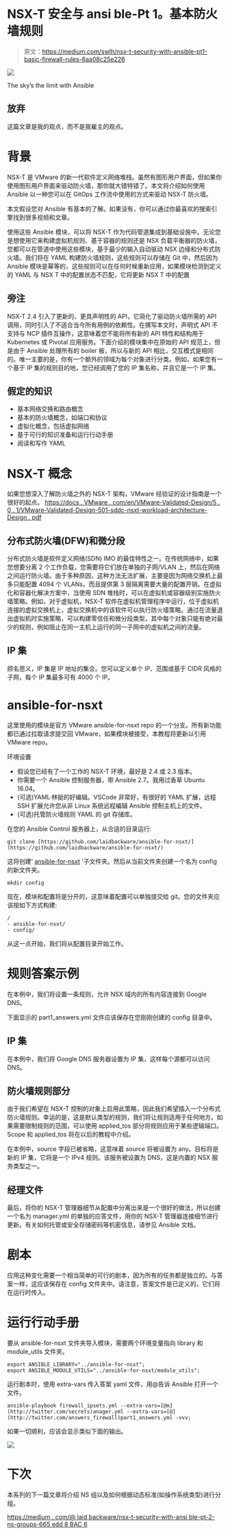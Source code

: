 # NSX-T 安全与 ansi ble-Pt 1。基本防火墙规则

> 原文：<https://medium.com/swlh/nsx-t-security-with-ansible-pt1-basic-firewall-rules-6aa08c25e226>

![](img/df559c2ff1dc7cd2f6996c2a1c6bdaab.png)

The sky’s the limit with Ansible

## 放弃

这篇文章是我的观点，而不是我雇主的观点。

# 背景

NSX-T 是 VMware 的新一代软件定义网络堆栈。虽然有图形用户界面，但如果你使用图形用户界面来驱动防火墙，那你就大错特错了。本文将介绍如何使用 Ansible 以一种您可以在 GitOps 工作流中使用的方式来驱动 NSX-T 防火墙。

本文假设您对 Ansible 有基本的了解。如果没有，你可以通过你最喜欢的搜索引擎找到很多视频和文章。

使用这些 Ansible 模块，可以将 NSX-T 作为代码管道集成到基础设施中。无论您是想使用它来构建虚拟机规则、基于容器的规则还是 NSX 负载平衡器的防火墙，您都可以在管道中使用这些模块，基于最少的输入自动驱动 NSX 边缘和分布式防火墙。我们将在 YAML 构建防火墙规则，这些规则可以存储在 Git 中，然后因为 Ansible 模块是幂等的，这些规则可以在任何时候重新应用，如果模块检测到定义的 YAML 与 NSX T 中的配置状态不匹配，它将更新 NSX T 中的配置

## 旁注

NSX-T 2.4 引入了更新的、更具声明性的 API，它简化了驱动防火墙所需的 API 调用，同时引入了不适合当今所有用例的依赖性。在撰写本文时，声明式 API 不支持与 NCP 插件互操作，这意味着您不能将所有新的 API 特性和结构用于 Kubernetes 或 Pivotal 应用服务。下面介绍的模块集中在原始的 API 规范上，但是由于 Ansible 处理所有的 boiler 板，所以与新的 API 相比，交互模式是相同的。唯一主要的是，你有一个额外的领域为每个对象进行分类。例如，如果您有一个基于 IP 集的规则目的地，您已经调用了您的 IP 集名称，并且它是一个 IP 集。

## 假定的知识

*   基本网络交换和路由概念
*   基本的防火墙概念，如端口和协议
*   虚拟化概念，包括虚拟网络
*   基于可行的知识准备和运行行动手册
*   阅读和写作 YAML

# NSX-T 概念

如果您想深入了解防火墙之外的 NSX-T 架构，VMware 经验证的设计指南是一个很好的起点。
[https://docs . VMware . com/en/VMware-Validated-Design/5 . 0 . 1/VMware-Validated-Design-501-sddc-nsxt-workload-architecture-Design . pdf](https://docs.vmware.com/en/VMware-Validated-Design/5.0.1/vmware-validated-design-501-sddc-nsxt-workload-architecture-design.pdf)

## 分布式防火墙(DFW)和微分段

分布式防火墙是软件定义网络(SDN) IMO 的最佳特性之一。在传统网络中，如果您想要分离 2 个工作负载，您需要将它们放在单独的子网/VLAN 上，然后在网络之间运行防火墙。由于多种原因，这种方法无法扩展，主要是因为网络交换机上最多只能配置 4094 个 VLANs，而且提供第 3 层隔离需要大量的配置开销。在虚拟化和容器化解决方案中，当使用 SDN 堆栈时，可以在虚拟机或容器级别实施防火墙策略。例如，对于虚拟机，NSX-T 软件在虚拟机管理程序中运行，位于虚拟机连接的虚拟交换机上，虚拟交换机中的该软件可以执行防火墙策略。通过在流量退出虚拟机时实施策略，可以构建零信任和微分段类型，其中每个对象只能有绝对最少的规则，例如阻止在同一主机上运行的同一子网中的虚拟机之间的流量。

## IP 集

顾名思义，IP 集是 IP 地址的集合。您可以定义单个 IP、范围或基于 CIDR 风格的子网，每个 IP 集最多可有 4000 个 IP。

# ansible-for-nsxt

这里使用的模块是官方 VMware ansible-for-nsxt repo 的一个分支。所有新功能都已通过拉取请求提交回 VMware，如果模块被接受，本教程将更新以引用 VMware repo。

环境设置

*   假设您已经有了一个工作的 NSX-T 环境，最好是 2.4 或 2.3 版本。
*   你需要一个 Ansible 控制服务器，带 Ansible 2.7。我用过香草 Ubuntu 16.04。
*   (可选)YAML·林挺的好编辑。VSCode 非常好，有很好的 YAML 扩展，远程 SSH 扩展允许您从非 Linux 系统远程编辑 Ansible 控制主机上的文件。
*   (可选)托管防火墙规则 YAML 的 git 存储库。

在您的 Ansible Control 服务器上，从合适的目录运行:

```
git clone [https://github.com/laidbackware/ansible-for-nsxt/](https://github.com/laidbackware/ansible-for-nsxt/)
```

这将创建' [ansible-for-nsxt](https://github.com/laidbackware/ansible-for-nsxt/) '子文件夹。然后从当前文件夹创建一个名为 config 的新文件夹。

```
mkdir config
```

现在，模块和配置将是分开的，这意味着配置可以单独提交给 git。您的文件夹应该按如下方式构建:

```
/
- ansible-for-nsxt/
- config/
```

从这一点开始，我们将从配置目录开始工作。

# 规则答案示例

在本例中，我们将设置一条规则，允许 NSX 域内的所有内容连接到 Google DNS。

下面显示的 part1_answers.yml 文件应该保存在您刚刚创建的 config 目录中。

## IP 集

在本例中，我们将 Google DNS 服务器设置为 IP 集，这样每个源都可以访问 DNS。

## 防火墙规则部分

由于我们希望在 NSX-T 控制的对象上启用此策略，因此我们希望插入一个分布式防火墙规则。幸运的是，这是默认类型的规则，我们将让规则适用于任何地方。如果需要限制规则的范围，可以使用 applied_tos 部分将规则应用于某些逻辑端口。Scope 和 applied_tos 将在以后的教程中介绍。

在本例中，source 字段已被省略，这意味着 source 将被设置为 any。目标将是新的 IP 集，它将是一个 IPv4 规则。该服务被设置为 DNS，这是内置的 NSX 服务类型之一。

## 经理文件

最后，将你的 NSX-T 管理器细节从配置中分离出来是一个很好的做法，所以创建一个名为 manager.yml 的单独的应答文件，用你的 NSX-T 管理器连接细节进行更新。有关如何托管或安全存储密码等机密信息，请参见 Ansible 文档。

# 剧本

应用这种变化需要一个相当简单的可行的剧本，因为所有的任务都是独立的。与答案一样，这应该保存在 config 文件夹中。请注意，答案文件是已定义的，它们将在运行时传入。

# 运行行动手册

要从 ansible-for-nsxt 文件夹导入模块，需要两个环境变量指向 library 和 module_utils 文件夹。

```
export ANSIBLE_LIBRARY="../ansible-for-nsxt";
export ANSIBLE_MODULE_UTILS="../ansible-for-nsxt/module_utils";
```

运行剧本时，使用 extra-vars 传入答案 yaml 文件，用@告诉 Ansible 打开一个文件。

```
ansible-playbook firewall_ipsets.yml --extra-vars=[@m](http://twitter.com/secrets)anager.yml --extra-vars=[@](http://twitter.com/answers_firewall)part1_answers.yml -vvv;
```

如果一切顺利，应该会显示类似下面的输出。

![](img/b257c54b7ea9480810ad2fcbe5b6db57.png)

# 下次

本系列的下一篇文章将介绍 NS 组以及如何根据动态标准(如操作系统类型)进行分组。

[https://medium . com/@ laid backware/nsx-t-security-with-ansi ble-pt-2-ns-groups-665 edd 8 BAC 6](/@laidbackware/nsx-t-security-with-ansible-pt-2-ns-groups-665edd8bac6)
